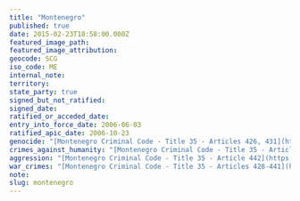 ```yaml
---
title: "Montenegro"
published: true
date: 2015-02-23T18:58:00.000Z
featured_image_path:
featured_image_attribution:
geocode: SCG
iso_code: ME
internal_note:
territory:
state_party: true
signed_but_not_ratified:
signed_date:
ratified_or_acceded_date:
entry_into_force_date: 2006-06-03
ratified_apic_date: 2006-10-23
genocide: "[Montenegro Criminal Code - Title 35 - Articles 426, 431](https://iccdb.hrlc.net/data/doc/339/keyword/46/)"
crimes_against_humanity: "[Montenegro Criminal Code - Title 35 - Article 427](https://iccdb.hrlc.net/data/doc/339/keyword/13/)"
aggression: "[Montenegro Criminal Code - Title 35 - Article 442](https://iccdb.hrlc.net/data/doc/339/keyword/1/)"
war_crimes: "[Montenegro Criminal Code - Title 35 - Articles 428-441](http://www.iccnow.org/documents/MontDraftCrCodeDec03.pdf)"
note:
slug: montenegro
---
```

